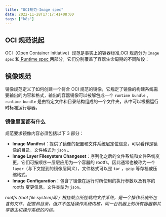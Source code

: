 ```yaml
---
title: "OCI规范-Image spec"
date: 2022-11-28T17:17:41+08:00
tags: ["k8s"]
---
```


## OCI 规范说起

OCI（Open Container Initiative）规范是事实上的容器标准,OCI 规范分为 `Image spec` 和[ Runtime spec ](http://inksnw.asuscomm.com:3001/post/runc/)两部分，它们分别覆盖了容器生命周期的不同阶段：

## 镜像规范

镜像规范定义了如何创建一个符合 OCI 规范的镜像，它规定了镜像的构建系统需要输出的内容和格式，输出的容器镜像可以被解包成一个 `runtime bundle` ，`runtime bundle` 是由特定文件和目录结构组成的一个文件夹，从中可以根据运行时标准运行容器。

### 镜像里面都有什么

规范要求镜像内容必须包括以下 3 部分：

- **Image Manifest**：提供了镜像的配置和文件系统层定位信息，可以看作是镜像的目录，文件格式为 `json` 。
- **Image Layer Filesystem Changeset**：序列化之后的文件系统和文件系统变更，它们可按顺序一层层应用为一个容器的 rootfs，因此通常也被称为一个 `layer`（与下文提到的镜像层同义），文件格式可以是 `tar` ，`gzip` 等存档或压缩格式。
- **Image Configuration**：包含了镜像在运行时所使用的执行参数以及有序的 rootfs 变更信息，文件类型为 `json`。

*rootfs (root file system)即 `/` 根挂载点所挂载的文件系统，是一个操作系统所包含的文件、配置和目录，但并不包括操作系统内核，同一台机器上的所有容器都共享宿主机操作系统的内核。*
